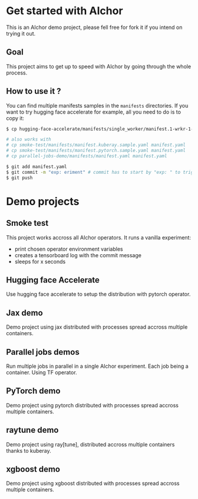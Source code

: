 # Get started with AIchor 

This is an AIchor demo project, please fell free for fork it if you intend on trying it out.


## Goal

This project aims to get up to speed with AIchor by going through the whole process.

## How to use it ?

You can find multiple manifests samples in the `manifests` directories. If you want to try hugging face accelerate for example, all you need to do is to copy it:

```bash
$ cp hugging-face-accelerate/manifests/single_worker/manifest.1-wrkr-1-a100-80gb.yaml manifest.yaml

# also works with
# cp smoke-test/manifests/manifest.kuberay.sample.yaml manifest.yaml
# cp smoke-test/manifests/manifest.pytorch.sample.yaml manifest.yaml
# cp parallel-jobs-demo/manifests/manifest.yaml manifest.yaml

$ git add manifest.yaml
$ git commit -m "exp: eriment" # commit has to start by "exp: " to trigger experiment
$ git push
```

# Demo projects

## Smoke test

This project works accross all AIchor operators. It runs a vanilla experiment:
- print chosen operator environment variables
- creates a tensorboard log with the commit message
- sleeps for x seconds

## Hugging face Accelerate

Use hugging face accelerate to setup the distribution with pytorch operator.

## Jax demo

Demo project using jax distributed with processes spread accross multiple containers.

## Parallel jobs demos

Run multiple jobs in parallel in a single AIchor experiment. Each job being a container. Using TF operator.

## PyTorch demo

Demo project using pytorch distributed with processes spread accross multiple containers.

## raytune demo

Demo project using ray[tune], distributed accross multiple containers thanks to kuberay.

## xgboost demo

Demo project using xgboost distributed with processes spread accross multiple containers.
